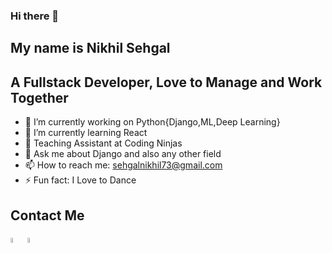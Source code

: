 ### Hi there 👋
<!--
**NiK73/Nik73** is a ✨ _special_ ✨ repository because its `README.md` (this file) appears on your GitHub profile.-->
 ## My name is Nikhil Sehgal
 ## A Fullstack Developer, Love to Manage and Work Together

- 🔭 I’m currently working on Python{Django,ML,Deep Learning}
- 🌱 I’m currently learning React
- 👯 Teaching Assistant at Coding Ninjas
- 💬 Ask me about Django and also any other field
- 📫 How to reach me: sehgalnikhil73@gmail.com
- ⚡ Fun fact: I Love to Dance

## Contact Me
  [<img src="https://img.icons8.com/color/48/000000/linkedin.png" width="4.5%"/>](https://www.linkedin.com/in/nikhil-sehgal-3b8049179/) [<img src="https://img.icons8.com/fluent/48/000000/instagram-new.png" width="4.5%"/>](https://www.instagram.com/Nik_7___)
